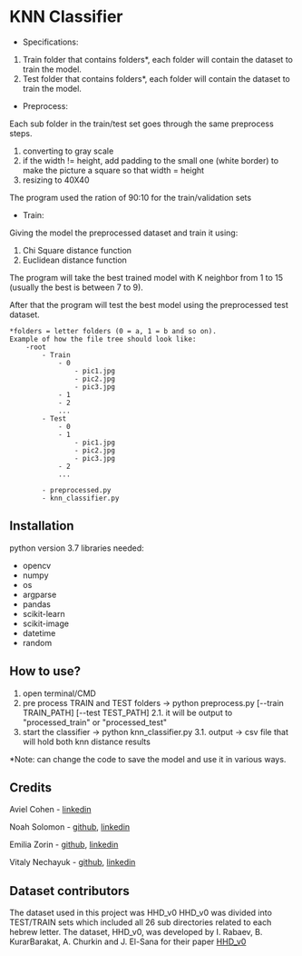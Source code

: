 # KNN Classifier ##
- Specifications:
1. Train folder that contains folders*, each folder will contain the dataset to train the model.
2. Test folder that contains folders*, each folder will contain the dataset to train the model.

- Preprocess:

Each sub folder in the train/test set goes through the same preprocess steps. 
1) converting to gray scale
2) if the width != height, add padding to the small one (white border) to make the picture a square so that width = height
3) resizing to 40X40

The program used the ration of 90:10 for the train/validation sets

- Train:

Giving the model the preprocessed dataset and train it using:
1. Chi Square distance function
2. Euclidean distance function

The program will take the best trained model with K neighbor from 1 to 15 (usually the best is between 7 to 9).

After that the program will test the best model using the preprocessed test dataset.

	*folders = letter folders (0 = a, 1 = b and so on).
	Example of how the file tree should look like:
		-root
			- Train
				- 0
					- pic1.jpg
					- pic2.jpg
					- pic3.jpg
				- 1
				- 2
				...
			- Test
				- 0
				- 1
					- pic1.jpg
					- pic2.jpg
					- pic3.jpg
				- 2
				...
				
			- preprocessed.py
			- knn_classifier.py

## Installation
python version 3.7
libraries needed:
-	opencv
-	numpy
-	os
-	argparse
-	pandas
-	scikit-learn
-	scikit-image
-	datetime
-	random

## How to use?
1. open terminal/CMD
2. pre process TRAIN and TEST folders -> python preprocess.py [--train TRAIN_PATH] [--test TEST_PATH]
	2.1. it will be output to "processed_train" or "processed_test"
3. start the classifier -> python knn_classifier.py <path to train set> <path to test set>
	3.1. output -> csv file that will hold both knn distance results

*Note: can change the code to save the model and use it in various ways.
	
## Credits
Aviel Cohen - [linkedin](https://www.linkedin.com/in/aviel-cohen-a5840216b/)

Noah Solomon - [github](https://github.com/SoloNoah),
[linkedin](https://www.linkedin.com/in/noah-solomon-b40573135/)

Emilia Zorin - [github](https://github.com/EmiliaZorin),
[linkedin](https://www.linkedin.com/in/emilia-zorin-417635168/)

Vitaly Nechayuk - [github](https://github.com/VitNecha),
[linkedin](https://www.linkedin.com/in/vitaly-nechayuk/)

## Dataset contributors

The dataset used in this project was HHD_v0
HHD_v0 was divided into TEST/TRAIN sets which included all 26 sub directories related to each hebrew letter.
The dataset, HHD_v0, was developed by  I. Rabaev, B. KurarBarakat, A. Churkin and J. El-Sana for their paper [HHD_v0](https://www.researchgate.net/publication/343880780_The_HHD_Dataset)


